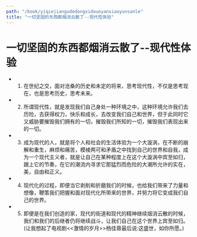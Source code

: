 ```yaml
---
path: "/book/yiqiejiangudedongxidouoyanxiaoyunsanle"
title: "一切坚固的东西都烟消云散了--现代性体验"
---
```


# 一切坚固的东西都烟消云散了--现代性体验

- 1. 在世纪之交，面对沧桑的历史和未定的将来，思考现代性，不仅是思考现在，也是思考历史，思考未来。
- 2. 所谓现代性，就是发现我们自己身处一种环境之中，这种环境允许我们去历险，去获得权力，快乐和成长，去改变我们自己和世界，但于此同时它又威胁要摧毁我们拥有的一切，摧毁我们所知的一切，摧毁我们表现出来的一切。
- 3. 成为现代的人，就是将个人和社会的生活体验为一个大漩涡，在不断的崩解和重生，麻烦和痛苦，模棱两可和矛盾之中找到自己的世界和自我，成为一个现代主义者，就是让自己在某种程度上在这个大漩涡中宾至如归，跟上它的节奏，在它的潮流内寻求它那猛烈而危险的大潮所允许的实在，美，自由和正义。
- 4. 现代化的过程，即便当它剥削和折磨我们的时候，也给我们带来了力量和想像，鞭策我们把握和面对现代化所带来的世界，并努力将它变成我们自己的世界。
- 5. 即便是在我们创造的家，现代的街道和现代的精神继续烟消云散的时候，我们和我们的后继者仍将继续战斗，让我们自己在这个世界上宾至如归。(让我想起了电视剧<<激情的岁月>>杨佳蓉最后说:这盛世，如你所愿。)
